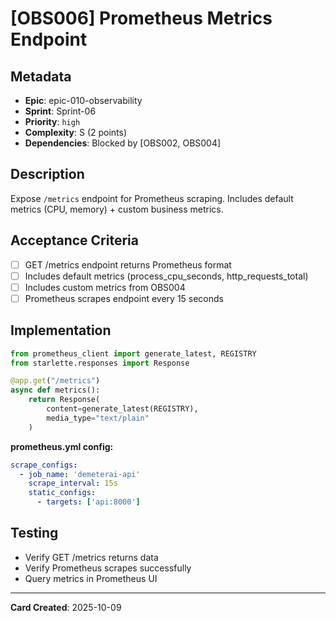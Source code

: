 # [OBS006] Prometheus Metrics Endpoint

## Metadata

- **Epic**: epic-010-observability
- **Sprint**: Sprint-06
- **Priority**: `high`
- **Complexity**: S (2 points)
- **Dependencies**: Blocked by [OBS002, OBS004]

## Description

Expose `/metrics` endpoint for Prometheus scraping. Includes default metrics (CPU, memory) + custom
business metrics.

## Acceptance Criteria

- [ ] GET /metrics endpoint returns Prometheus format
- [ ] Includes default metrics (process_cpu_seconds, http_requests_total)
- [ ] Includes custom metrics from OBS004
- [ ] Prometheus scrapes endpoint every 15 seconds

## Implementation

```python
from prometheus_client import generate_latest, REGISTRY
from starlette.responses import Response

@app.get("/metrics")
async def metrics():
    return Response(
        content=generate_latest(REGISTRY),
        media_type="text/plain"
    )
```

**prometheus.yml config:**

```yaml
scrape_configs:
  - job_name: 'demeterai-api'
    scrape_interval: 15s
    static_configs:
      - targets: ['api:8000']
```

## Testing

- Verify GET /metrics returns data
- Verify Prometheus scrapes successfully
- Query metrics in Prometheus UI

---
**Card Created**: 2025-10-09
